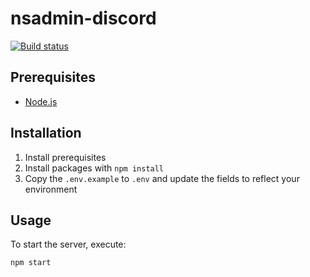 nsadmin-discord
================
[![Build status](https://badge.buildkite.com/3270dad708bac251c357a7f2eab2c08ef710708bfb76120217.svg)](https://buildkite.com/ns-roblox/nsadmin-discord)

## Prerequisites
* [Node.js](https://nodejs.org/en/download/current/)

## Installation
1. Install prerequisites
2. Install packages with `npm install`
3. Copy the `.env.example` to `.env` and update the fields to reflect your environment

## Usage
To start the server, execute:

    npm start
